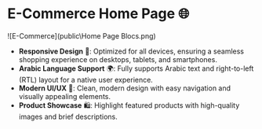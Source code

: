 # E-Commerce Home Page 🌐

![E-Commerce](public\Home Page Blocs.png)

- **Responsive Design** 📱: Optimized for all devices, ensuring a seamless shopping experience on desktops, tablets, and smartphones.
- **Arabic Language Support** 🌍: Fully supports Arabic text and right-to-left (RTL) layout for a native user experience.
- **Modern UI/UX** 🎨: Clean, modern design with easy navigation and visually appealing elements.
- **Product Showcase** 🛍️: Highlight featured products with high-quality images and brief descriptions.
